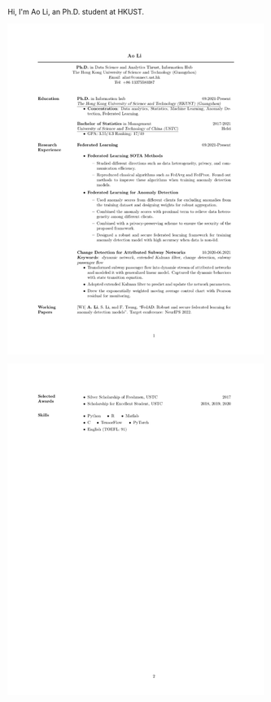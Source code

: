 Hi, I'm Ao Li, an Ph.D. student at HKUST.

![cv-1](/img/in-post/ao-li-cv-1.jpg)

![cv-2](/img/in-post/ao-li-cv-2.jpg)
